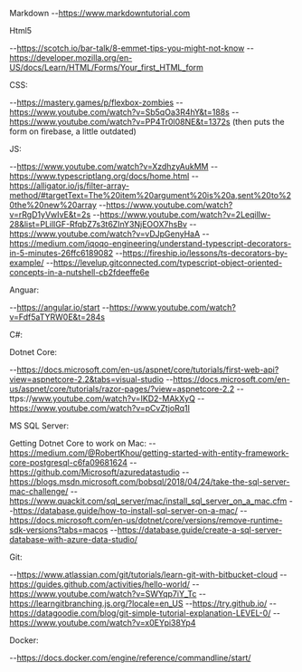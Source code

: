 Markdown
--https://www.markdowntutorial.com

Html5

--https://scotch.io/bar-talk/8-emmet-tips-you-might-not-know
--https://developer.mozilla.org/en-US/docs/Learn/HTML/Forms/Your_first_HTML_form

CSS:

--https://mastery.games/p/flexbox-zombies
--https://www.youtube.com/watch?v=Sb5qOa3R4hY&t=188s
--https://www.youtube.com/watch?v=PP4Tr0l08NE&t=1372s (then puts the form on firebase, a little outdated)

JS:

--https://www.youtube.com/watch?v=XzdhzyAukMM
--https://www.typescriptlang.org/docs/home.html
--https://alligator.io/js/filter-array-method/#targetText=The%20item%20argument%20is%20a,sent%20to%20the%20new%20array
--https://www.youtube.com/watch?v=rRgD1yVwIvE&t=2s
--https://www.youtube.com/watch?v=2LeqilIw-28&list=PLillGF-RfqbZ7s3t6ZInY3NjEOOX7hsBv
--https://www.youtube.com/watch?v=vDJpGenyHaA
--https://medium.com/iqoqo-engineering/understand-typescript-decorators-in-5-minutes-26ffc6189082
--https://fireship.io/lessons/ts-decorators-by-example/
--https://levelup.gitconnected.com/typescript-object-oriented-concepts-in-a-nutshell-cb2fdeeffe6e

Anguar:

--https://angular.io/start
--https://www.youtube.com/watch?v=Fdf5aTYRW0E&t=284s

C#:

Dotnet Core:

--https://docs.microsoft.com/en-us/aspnet/core/tutorials/first-web-api?view=aspnetcore-2.2&tabs=visual-studio
--https://docs.microsoft.com/en-us/aspnet/core/tutorials/razor-pages/?view=aspnetcore-2.2
--ttps://www.youtube.com/watch?v=IKD2-MAkXyQ
--https://www.youtube.com/watch?v=pCvZtjoRq1I

MS SQL Server:

Getting Dotnet Core to work on Mac:
--https://medium.com/@RobertKhou/getting-started-with-entity-framework-core-postgresql-c6fa09681624
--https://github.com/Microsoft/azuredatastudio
--https://blogs.msdn.microsoft.com/bobsql/2018/04/24/take-the-sql-server-mac-challenge/
--https://www.quackit.com/sql_server/mac/install_sql_server_on_a_mac.cfm
--https://database.guide/how-to-install-sql-server-on-a-mac/
--https://docs.microsoft.com/en-us/dotnet/core/versions/remove-runtime-sdk-versions?tabs=macos
--https://database.guide/create-a-sql-server-database-with-azure-data-studio/

Git:

--https://www.atlassian.com/git/tutorials/learn-git-with-bitbucket-cloud
--https://guides.github.com/activities/hello-world/
--https://www.youtube.com/watch?v=SWYqp7iY_Tc
--https://learngitbranching.js.org/?locale=en_US
--https://try.github.io/
--https://datagoodie.com/blog/git-simple-tutorial-explanation-LEVEL-0/
--https://www.youtube.com/watch?v=x0EYpi38Yp4

Docker:

--https://docs.docker.com/engine/reference/commandline/start/
